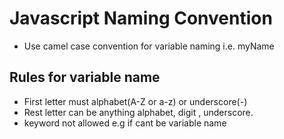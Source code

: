 # Javascript Naming Convention

- Use camel case convention for variable naming i.e. myName

## Rules for variable name

- First letter must alphabet(A-Z or a-z) or underscore(-)
- Rest letter can be anything alphabet, digit , underscore.
- keyword not allowed e.g if cant be variable name
